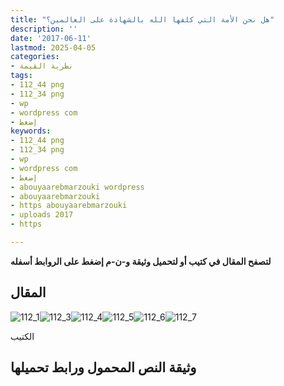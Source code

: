 ```yaml
---
title: "هل نحن الأمة التي كلفها الله بالشهادة على العالمين؟"
description: ''
date: '2017-06-11'
lastmod: 2025-04-05
categories:
- نظرية القيمة
tags:
- 112_44 png
- 112_34 png
- wp
- wordpress com
- إضغط
keywords:
- 112_44 png
- 112_34 png
- wp
- wordpress com
- إضغط
- abouyaarebmarzouki wordpress
- abouyaarebmarzouki
- https abouyaarebmarzouki
- uploads 2017
- https

---
```

**لتصفح المقال في كتيب أو لتحميل وثيقة و-ن-م إضغط على الروابط أسفله**

## المقال

![112_1](https://abouyaarebmarzouki.wordpress.com/wp-content/uploads/2017/06/112_14.png?w=648)![112_3](https://abouyaarebmarzouki.wordpress.com/wp-content/uploads/2017/06/112_34.png?w=648)![112_4](https://abouyaarebmarzouki.wordpress.com/wp-content/uploads/2017/06/112_44.png?w=648)![112_5](https://abouyaarebmarzouki.wordpress.com/wp-content/uploads/2017/06/112_54.png?w=648)![112_6](https://abouyaarebmarzouki.wordpress.com/wp-content/uploads/2017/06/112_64.png?w=648)![112_7](https://abouyaarebmarzouki.wordpress.com/wp-content/uploads/2017/06/112_74.png?w=648)

الكتيب

## وثيقة النص المحمول ورابط تحميلها

###
